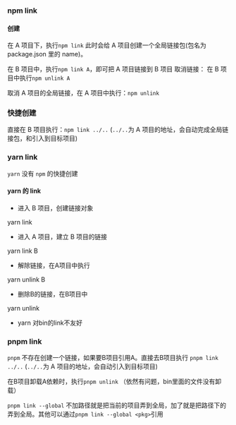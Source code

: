 ### npm link

#### 创建

在 A 项目下，执行`npm link`
此时会给 A 项目创建一个全局链接包(包名为 package.json 里的 name)。

在 B 项目中，执行`npm link A`，即可把 A 项目链接到 B 项目
取消链接： 在 B 项目中执行`npm unlink A`

取消 A 项目的全局链接，在 A 项目中执行：`npm unlink`

### 快捷创建

直接在 B 项目执行：`npm link ../..` (`../..`为 A 项目的地址，会自动完成全局链接包，和引入到目标项目)

### yarn link

`yarn` 没有 `npm` 的快捷创建

#### yarn 的 link

- 进入 B 项目，创建链接对象

yarn link

- 进入 A 项目，建立 B 项目的链接

yarn link B

- 解除链接，在A项目中执行

yarn unlink B

- 删除B的链接，在B项目中

yarn unlink

- yarn 对bin的link不友好



### pnpm link

  `pnpm` 不存在创建一个链接，如果要B项目引用A。直接去B项目执行
  `pnpm link ../..` (`../..`为 A 项目的地址，会自动引入到目标项目)

  在B项目卸载A依赖时，执行`pnpm unlink` （依然有问题，bin里面的文件没有卸载）

  `pnpm link --global` 不加路径就是把当前的项目弄到全局，加了就是把路径下的弄到全局。其他可以通过`pnpm link --global <pkg>`引用





